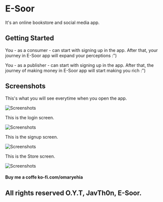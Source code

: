 # E-Soor

It's an online bookstore and social media app.

## Getting Started

You - as a consumer - can start with signing up in the app. After that, your journey in E-Soor app will expand your perceptions :")

You - as a publisher - can start with signing up in the app. After that, the journey of making money in E-Soor app will start making you rich :")

## Screenshots

This's what you will see everytime when you open the app.

![Screenshots](starting.png)

This is the login screen.

![Screenshots](login.png)

This is the signup screen.

![Screenshots](signup.png)

This is the Store screen.

![Screenshots](store.png)

#### Buy me a coffe ko-fi.com/omaryehia
## All rights reserved O.Y.T, JavTh0n, E-Soor.
